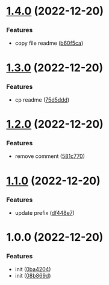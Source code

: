 # [1.4.0](https://github.com/rodrigoventuri123/protos/compare/v1.3.0...v1.4.0) (2022-12-20)


### Features

* copy file readme ([b60f5ca](https://github.com/rodrigoventuri123/protos/commit/b60f5ca54b0c802c7e634a7c0c161460c82877ee))

# [1.3.0](https://github.com/rodrigoventuri123/protos/compare/v1.2.0...v1.3.0) (2022-12-20)


### Features

* cp readme ([75d5ddd](https://github.com/rodrigoventuri123/protos/commit/75d5dddd20465867c8fbb4b30c0dd1bfc02b3029))

# [1.2.0](https://github.com/rodrigoventuri123/protos/compare/v1.1.0...v1.2.0) (2022-12-20)


### Features

* remove comment ([581c770](https://github.com/rodrigoventuri123/protos/commit/581c77086ddf8d3d9914bfafa542c906f494d40f))

# [1.1.0](https://github.com/rodrigoventuri123/protos/compare/v1.0.0...v1.1.0) (2022-12-20)


### Features

* update prefix ([df448e7](https://github.com/rodrigoventuri123/protos/commit/df448e7df420178d619d5d17da33d2dc41066f68))

# 1.0.0 (2022-12-20)


### Features

* init ([0ba4204](https://github.com/rodrigoventuri123/protos/commit/0ba42043df49ec83f256a6451aeaba9ee754e411))
* init ([08b869d](https://github.com/rodrigoventuri123/protos/commit/08b869dcb0b294ce0a899dc72e190f05d3a470f0))
